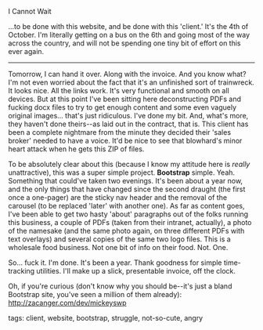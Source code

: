 I Cannot Wait

...to be done with this website, and be done with this 'client.' It's the 4th of October. I'm literally getting on a bus on the 6th and going most of the way across the country, and will not be spending one tiny bit of effort on this ever again.

---------

Tomorrow, I can hand it over. Along with the invoice. And you know what? I'm not even worried about the fact that it's an unfinished sort of trainwreck. It looks nice. All the links work. It's very functional and smooth on all devices. But at this point I've been sitting here deconstructing PDFs and fucking docx files to try to get enough content and some even vaguely original images... that's just ridiculous. I've done my bit. And, what's more, they haven't done theirs--as laid out in the contract, that is. This client has been a complete nightmare from the minute they decided their 'sales broker' needed to have a voice. It'd be nice to see that blowhard's minor heart attack when he gets this ZIP of files.

To be absolutely clear about this (because I know my attitude here is _really_ unattractive), this was a super simple project. **Bootstrap** simple. Yeah. Something that could've taken two evenings. It's been about a year now, and the only things that have changed since the second draught (the first once a one-pager) are the sticky nav header and the removal of the carousel (to be replaced 'later' with another one). As far as content goes, I've been able to get two hasty 'about'  paragraphs out of the folks running this business, a couple of PDFs (taken from their intranet, actually), a photo of the namesake (and the same photo again, on three different PDFs with text overlays) and several copies of the same two logo files. This is a wholesale food business. Not one bit of info on their food. Not. One.

So... fuck it. I'm done. It's been a year. Thank goodness for simple time-tracking utilities. I'll make up a slick, presentable invoice, off the clock.

Oh, if you're curious (don't know why you should be--it's just a bland Bootstrap site, you've seen a million of them already): <http://zacanger.com/dev/mickeyswp>


tags: client, website, bootstrap, struggle, not-so-cute, angry


